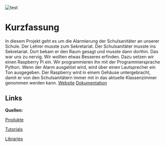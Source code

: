 ![test](https://www.jugend-forscht-bw.de/wp-content/themes/jufo/images/logo-nordschwarzwald.png)

# Kurzfassung
In diesem Projekt geht es um die Alarmierung der Schulsanitäter an unserer Schule. Der Lehrer musste zum Sekretariat. Der Schulsanitäter musste ins Sekretariat. Dort bekam er den Raum gesagt und musste dann dorthin. Das war uns zu nervig. Wir wollten etwas Besseres erfinden. Dazu setzen wir einen Raspberry Pi ein. Wir programmieren ihn mit der Programmiersprache Python. Wenn der Alarm ausgelöst wird, wird über einen Lautsprecher ein Ton ausgegeben. Der Raspberry wird in einem Gehäuse untergebracht, damit er von den Schulsanitätern immer mit in das aktuelle Klassenzimmer genommen werden kann.
[Website](https://jugendforscht-projekt.ml)
[Dokumentation](https://docs.jugendforscht-projekt.ml)
## Links
**Quellen:**

[Produkte](https://produkte.jugendforscht-projekt.ml)

[Tutorials](https://tutorials.jugendforscht-projekt.ml/)

[Libraries](https://libraries.jugendforscht-projekt.ml)
